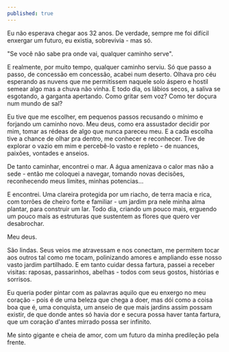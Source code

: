 ```yaml
---
published: true
---
```


Eu não esperava chegar aos 32 anos. De verdade, sempre me foi difícil enxergar um futuro, eu existia, sobrevivia - mas só.

"Se você não sabe pra onde vai, qualquer caminho serve".

E realmente, por muito tempo, qualquer caminho serviu. Só que passo a passo, de concessão em concessão, acabei num deserto. Olhava pro céu esperando as nuvens que me permitissem naquele solo áspero e hostil semear algo mas a chuva não vinha. E todo dia, os lábios secos, a saliva se esgotando, a garganta apertando. Como gritar sem voz? Como ter doçura num mundo de sal?

Eu tive que me escolher, em pequenos passos recusando o mínimo e forjando um caminho novo. Meu deus, como era assustador decidir por mim, tomar as rédeas de algo que nunca pareceu meu. E a cada escolha tive a chance de olhar pra dentro, me conhecer e reconhecer. Tive de explorar o vazio em mim e percebê-lo vasto e repleto - de nuances, paixões, vontades e anseios.

De tanto caminhar, encontrei o mar. A água amenizava o calor mas não a sede - então me coloquei a navegar, tomando novas decisões, reconhecendo meus limites, minhas potencias...

E encontrei. Uma clareira protegida por um riacho, de terra macia e rica, com torrões de cheiro forte e familiar - um jardim pra nele minha alma plantar, para construir um lar. Todo dia, criando um pouco mais, erguendo um pouco mais as estruturas que sustentem as flores que quero ver desabrochar.

Meu deus.

São lindas. Seus veios me atravessam e nos conectam, me permitem tocar aos outros tal como me tocam, polinizando amores e ampliando esse nosso vasto jardim partilhado. E em tanto cuidar dessa fartura, passei a receber visitas: raposas, passarinhos, abelhas - todos com seus gostos, histórias e sorrisos.

Eu queria poder pintar com as palavras aquilo que eu enxergo no meu coração - pois é de uma beleza que chega a doer, mas dói como a coisa boa que é, uma conquista, um anseio de que mais jardins assim possam existir, de que donde antes só havia dor e secura possa haver tanta fartura, que um coração d'antes mirrado possa ser infinito.

Me sinto gigante e cheia de amor, com um futuro da minha predileção pela frente.
